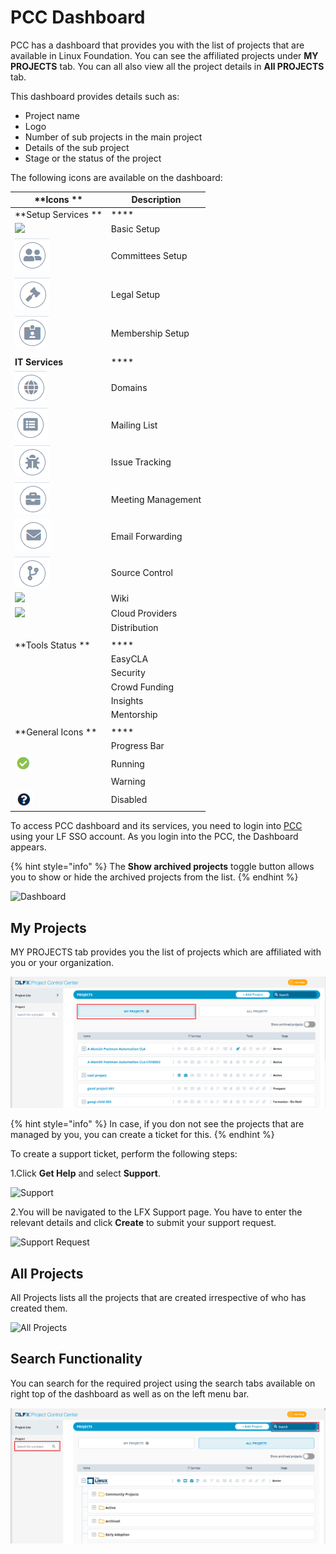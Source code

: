 # PCC Dashboard

PCC has a dashboard that provides you with the list of projects that are available in Linux Foundation. You can see the affiliated projects under **MY PROJECTS** tab. You can all also view all the project details in **All PROJECTS** tab.&#x20;

This dashboard provides details such as:

* Project name
* Logo
* Number of sub projects in the main project
* Details of the sub project
* Stage or the status of the project

The following icons are available on the dashboard:

| **Icons **                               | **Description**    |
| ---------------------------------------- | ------------------ |
| **Setup Services **                      | ****               |
| ![](../.gitbook/assets/Basic\_Setup.png) | Basic Setup        |
|  ![](../.gitbook/assets/Commitee.png)    | Committees Setup   |
| ![](../.gitbook/assets/Logeal.png)       | Legal  Setup       |
| ![](../.gitbook/assets/Membership.png)   | Membership Setup   |
|                                          |                    |
| **IT Services**                          | ****               |
|  ![](<../.gitbook/assets/Domain .png>)   | Domains            |
|  ![](<../.gitbook/assets/Mailing .png>)  | Mailing List       |
| ![](../.gitbook/assets/Issue.png)        | Issue Tracking     |
| ![](../.gitbook/assets/Meetings.png)     | Meeting Management |
| ![](<../.gitbook/assets/Email (1).png>)  | Email Forwarding   |
| ![](<../.gitbook/assets/image (21).png>) | Source Control     |
| ![](broken-reference)                    | Wiki               |
| ![](broken-reference)                    | Cloud Providers    |
|                                          | Distribution       |
|                                          |                    |
| **Tools Status **                        | ****               |
|                                          | EasyCLA            |
|                                          | Security           |
|                                          | Crowd Funding      |
|                                          | Insights           |
|                                          | Mentorship         |
|                                          |                    |
| **General Icons **                       | ****               |
|                                          | Progress Bar       |
| ![](<../.gitbook/assets/Running .png>)   | Running            |
|                                          | Warning            |
| ![](../.gitbook/assets/Disabled.png)     | Disabled           |

To access PCC dashboard and its services, you need to login into [PCC](http://projectadmin.lfx.linuxfoundation.org) using your LF SSO account. As you login into the PCC, the Dashboard appears.

{% hint style="info" %}
The **Show archived projects** toggle button allows you to show or hide the archived projects from the list.&#x20;
{% endhint %}

![Dashboard](../.gitbook/assets/All\_Projects.png)

## My Projects <a href="my-projects" id="my-projects"></a>

MY PROJECTS tab provides you the list of projects which are affiliated with you or your organization.&#x20;

![My Project](<../.gitbook/assets/My Projects.png>)

{% hint style="info" %}
In case, if you don not see the projects that are managed by you, you can create a ticket for this.
{% endhint %}

To create a support ticket, perform the following steps:

1.Click **Get Help** and select **Support**.

![Support](https://gblobscdn.gitbook.com/assets%2F-MHQvtXGepWEfHqN\_nkC%2F-MPsqxNkI8EzMv0ClU6w%2F-MPssJQEbst5Du47g3bK%2FSupport.png?alt=media\&token=ac403170-a6d3-4b1c-a492-4118364c807e)

2.You will be navigated to the LFX Support page. You have to enter the relevant details and click **Create** to submit your support request.

![Support Request](https://gblobscdn.gitbook.com/assets%2F-MHQvtXGepWEfHqN\_nkC%2F-MPsqxNkI8EzMv0ClU6w%2F-MPsuJzMR1NcCJRUzSrk%2FSupport\_Request.png?alt=media\&token=e6a07b16-74fe-4ae8-b649-00d42362d704)

## All Projects&#x20;

All Projects lists all the projects that are created irrespective of who has created them.&#x20;

![All Projects](../.gitbook/assets/All\_Projects1.png)

## Search Functionality&#x20;

You can search for the required project using the search tabs available on right top of the dashboard as well as on the left menu bar.&#x20;

![Search](<../.gitbook/assets/Search (1).png>)

